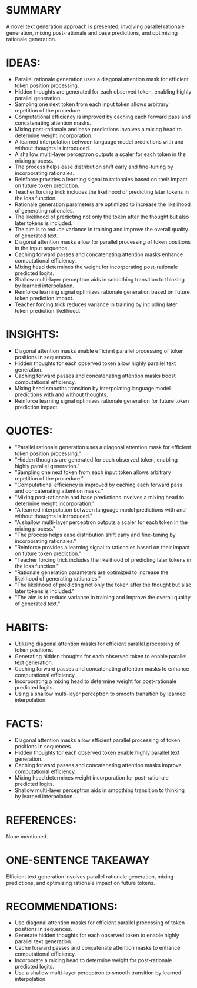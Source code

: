 # SUMMARY
A novel text generation approach is presented, involving parallel rationale generation, mixing post-rationale and base predictions, and optimizing rationale generation.

# IDEAS:
- Parallel rationale generation uses a diagonal attention mask for efficient token position processing.
- Hidden thoughts are generated for each observed token, enabling highly parallel generation.
- Sampling one next token from each input token allows arbitrary repetition of the procedure.
- Computational efficiency is improved by caching each forward pass and concatenating attention masks.
- Mixing post-rationale and base predictions involves a mixing head to determine weight incorporation.
- A learned interpolation between language model predictions with and without thoughts is introduced.
- A shallow multi-layer perceptron outputs a scaler for each token in the mixing process.
- The process helps ease distribution shift early and fine-tuning by incorporating rationales.
- Reinforce provides a learning signal to rationales based on their impact on future token prediction.
- Teacher forcing trick includes the likelihood of predicting later tokens in the loss function.
- Rationale generation parameters are optimized to increase the likelihood of generating rationales.
- The likelihood of predicting not only the token after the thought but also later tokens is included.
- The aim is to reduce variance in training and improve the overall quality of generated text.
- Diagonal attention masks allow for parallel processing of token positions in the input sequence.
- Caching forward passes and concatenating attention masks enhance computational efficiency.
- Mixing head determines the weight for incorporating post-rationale predicted logits.
- Shallow multi-layer perceptron aids in smoothing transition to thinking by learned interpolation.
- Reinforce learning signal optimizes rationale generation based on future token prediction impact.
- Teacher forcing trick reduces variance in training by including later token prediction likelihood.

# INSIGHTS:
- Diagonal attention masks enable efficient parallel processing of token positions in sequences.
- Hidden thoughts for each observed token allow highly parallel text generation.
- Caching forward passes and concatenating attention masks boost computational efficiency.
- Mixing head smooths transition by interpolating language model predictions with and without thoughts.
- Reinforce learning signal optimizes rationale generation for future token prediction impact.

# QUOTES:
- "Parallel rationale generation uses a diagonal attention mask for efficient token position processing."
- "Hidden thoughts are generated for each observed token, enabling highly parallel generation."
- "Sampling one next token from each input token allows arbitrary repetition of the procedure."
- "Computational efficiency is improved by caching each forward pass and concatenating attention masks."
- "Mixing post-rationale and base predictions involves a mixing head to determine weight incorporation."
- "A learned interpolation between language model predictions with and without thoughts is introduced."
- "A shallow multi-layer perceptron outputs a scaler for each token in the mixing process."
- "The process helps ease distribution shift early and fine-tuning by incorporating rationales."
- "Reinforce provides a learning signal to rationales based on their impact on future token prediction."
- "Teacher forcing trick includes the likelihood of predicting later tokens in the loss function."
- "Rationale generation parameters are optimized to increase the likelihood of generating rationales."
- "The likelihood of predicting not only the token after the thought but also later tokens is included."
- "The aim is to reduce variance in training and improve the overall quality of generated text."

# HABITS:
- Utilizing diagonal attention masks for efficient parallel processing of token positions.
- Generating hidden thoughts for each observed token to enable parallel text generation.
- Caching forward passes and concatenating attention masks to enhance computational efficiency.
- Incorporating a mixing head to determine weight for post-rationale predicted logits.
- Using a shallow multi-layer perceptron to smooth transition by learned interpolation.

# FACTS:
- Diagonal attention masks allow efficient parallel processing of token positions in sequences.
- Hidden thoughts for each observed token enable highly parallel text generation.
- Caching forward passes and concatenating attention masks improve computational efficiency.
- Mixing head determines weight incorporation for post-rationale predicted logits.
- Shallow multi-layer perceptron aids in smoothing transition to thinking by learned interpolation.

# REFERENCES:
None mentioned.

# ONE-SENTENCE TAKEAWAY
Efficient text generation involves parallel rationale generation, mixing predictions, and optimizing rationale impact on future tokens.

# RECOMMENDATIONS:
- Use diagonal attention masks for efficient parallel processing of token positions in sequences.
- Generate hidden thoughts for each observed token to enable highly parallel text generation.
- Cache forward passes and concatenate attention masks to enhance computational efficiency.
- Incorporate a mixing head to determine weight for post-rationale predicted logits.
- Use a shallow multi-layer perceptron to smooth transition by learned interpolation.